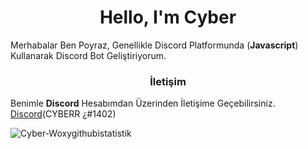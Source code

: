 <h1 align="center">Hello, I'm Cyber</h1>



Merhabalar Ben Poyraz, Genellikle Discord Platformunda (**Javascript**) Kullanarak Discord Bot Geliştiriyorum. 


<h3 align="center">İletişim</h3>

Benimle **Discord** Hesabımdan Üzerinden İletişime Geçebilirsiniz. [Discord](https://discord.com/users/585864203412308004)(CYBERR ¿#1402)

<p><img align="center" src="https://github-readme-stats.vercel.app/api?username=Cyber-Woxy&show_icons=true&theme=radical" alt="Cyber-Woxygithubistatistik" /></p>

